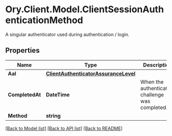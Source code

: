 # Ory.Client.Model.ClientSessionAuthenticationMethod
A singular authenticator used during authentication / login.

## Properties

Name | Type | Description | Notes
------------ | ------------- | ------------- | -------------
**Aal** | [**ClientAuthenticatorAssuranceLevel**](ClientAuthenticatorAssuranceLevel.md) |  | [optional] 
**CompletedAt** | **DateTime** | When the authentication challenge was completed. | [optional] 
**Method** | **string** |  | [optional] 

[[Back to Model list]](../README.md#documentation-for-models) [[Back to API list]](../README.md#documentation-for-api-endpoints) [[Back to README]](../README.md)

